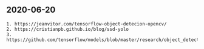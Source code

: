 2020-06-20
----------
    1. https://jeanvitor.com/tensorflow-object-detecion-opencv/
    2. https://cristianpb.github.io/blog/ssd-yolo
    3. https://github.com/tensorflow/models/blob/master/research/object_detection/g3doc/detection_model_zoo.md
